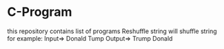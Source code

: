 # C-Program
this repository contains list of programs
Reshuffle string will shuffle string for example:
Input=> Donald Tump
Output=> Trump Donald
